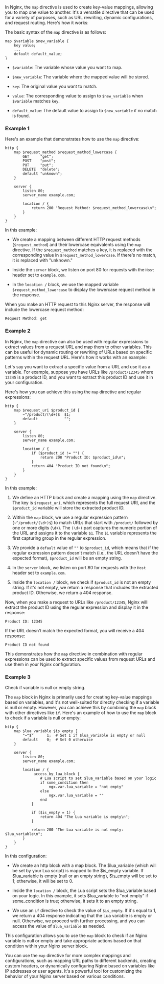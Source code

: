 In Nginx, the `map` directive is used to create key-value mappings, allowing you to map one value to another. It's a versatile directive that can be used for a variety of purposes, such as URL rewriting, dynamic configurations, and request routing. Here's how it works:

The basic syntax of the `map` directive is as follows:

```nginx
map $variable $new_variable {
    key value;
    ...
    default default_value;
}
```

- `$variable`: The variable whose value you want to map.

- `$new_variable`: The variable where the mapped value will be stored.

- `key`: The original value you want to match.

- `value`: The corresponding value to assign to `$new_variable` when `$variable` matches `key`.

- `default_value`: The default value to assign to `$new_variable` if no match is found.

### Example 1
Here's an example that demonstrates how to use the `map` directive:

```nginx
http {
    map $request_method $request_method_lowercase {
        GET     "get";
        POST    "post";
        PUT     "put";
        DELETE  "delete";
        default "unknown";
    }

    server {
        listen 80;
        server_name example.com;

        location / {
            return 200 "Request Method: $request_method_lowercase\n";
        }
    }
}
```

In this example:

- We create a mapping between different HTTP request methods (`$request_method`) and their lowercase equivalents using the `map` directive. If the `$request_method` matches a key, it is replaced with the corresponding value in `$request_method_lowercase`. If there's no match, it is replaced with "unknown."

- Inside the `server` block, we listen on port 80 for requests with the `Host` header set to `example.com`.

- In the `location /` block, we use the mapped variable `$request_method_lowercase` to display the lowercase request method in the response.

When you make an HTTP request to this Nginx server, the response will include the lowercase request method:

```
Request Method: get
```

### Example 2
In Nginx, the `map` directive can also be used with regular expressions to extract values from a request URL and map them to other variables. This can be useful for dynamic routing or rewriting of URLs based on specific patterns within the request URL. Here's how it works with an example:

Let's say you want to extract a specific value from a URL and use it as a variable. For example, suppose you have URLs like `/product/12345` where `12345` is a product ID, and you want to extract this product ID and use it in your configuration.

Here's how you can achieve this using the `map` directive and regular expressions:

```nginx
http {
    map $request_uri $product_id {
        ~^/product/(\d+)$  $1;
        default            "";
    }

    server {
        listen 80;
        server_name example.com;

        location / {
            if ($product_id != "") {
                return 200 "Product ID: $product_id\n";
            }
            return 404 "Product ID not found\n";
        }
    }
}
```

In this example:

1. We define an HTTP block and create a mapping using the `map` directive. The key is `$request_uri`, which represents the full request URI, and the `$product_id` variable will store the extracted product ID.

2. Within the `map` block, we use a regular expression pattern (`~^/product/(\d+)$`) to match URLs that start with `/product/` followed by one or more digits (`\d+`). The `(\d+)` part captures the numeric portion of the URL and assigns it to the variable `$1`. The `$1` variable represents the first capturing group in the regular expression.

3. We provide a `default` value of `""` to `$product_id`, which means that if the regular expression pattern doesn't match (i.e., the URL doesn't have the expected format), `$product_id` will be an empty string.

4. In the `server` block, we listen on port 80 for requests with the `Host` header set to `example.com`.

5. Inside the `location /` block, we check if `$product_id` is not an empty string. If it's not empty, we return a response that includes the extracted product ID. Otherwise, we return a 404 response.

Now, when you make a request to URLs like `/product/12345`, Nginx will extract the product ID using the regular expression and display it in the response:

```
Product ID: 12345
```

If the URL doesn't match the expected format, you will receive a 404 response:

```
Product ID not found
```

This demonstrates how the `map` directive in combination with regular expressions can be used to extract specific values from request URLs and use them in your Nginx configuration.

### Example 3
Check if variable is null or empty string. 

The `map` block in Nginx is primarily used for creating key-value mappings based on variables, and it's not well-suited for directly checking if a variable is null or empty. However, you can achieve this by combining the `map` block with other directives like `if`. Here's an example of how to use the `map` block to check if a variable is null or empty:

```nginx
http {
    map $lua_variable $is_empty {
        "~^$"      1;  # Set 1 if $lua_variable is empty or null
        default    0;  # Set 0 otherwise
    }

    server {
        listen 80;
        server_name example.com;

        location / {
             access_by_lua_block {
                # Lua script to set $lua_variable based on your logic
                if some_condition then
                    ngx.var.lua_variable = "not empty"
                else
                    ngx.var.lua_variable = ""
                end
            }

            if ($is_empty = 1) {
                return 404 "The Lua variable is empty\n";
            }

            return 200 "The Lua variable is not empty: $lua_variable\n";
        }
    }
}
```

In this configuration:

- We create an http block with a map block. The $lua_variable (which will be set by your Lua script) is mapped to the $is_empty variable. If $lua_variable is empty (null or an empty string), $is_empty will be set to 1; otherwise, it will be set to 0.

- Inside the `location /` block, the Lua script sets the $lua_variable based on your logic. In this example, it sets $lua_variable to "not empty" if some_condition is true; otherwise, it sets it to an empty string.

- We use an `if` directive to check the value of `$is_empty`. If it's equal to 1, we return a 404 response indicating that the Lua variable is empty or null. Otherwise, we proceed with further processing, and you can access the value of `$lua_variable` as needed.

This configuration allows you to use the `map` block to check if an Nginx variable is null or empty and take appropriate actions based on that condition within your Nginx server block.



You can use the `map` directive for more complex mappings and configurations, such as mapping URL paths to different backends, creating custom headers, or dynamically configuring Nginx based on variables like IP addresses or user agents. It's a powerful tool for customizing the behavior of your Nginx server based on various conditions.
